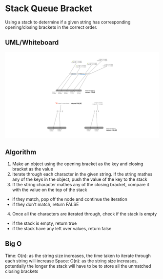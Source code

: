 # Stack Queue Bracket

Using a stack to determine if a given string has corresponding opening/closing brackets in the correct order.

## UML/Whiteboard

![stack queue bracket matching explained](stack-queue-bracket.png)

## Algorithm

1. Make an object using the opening bracket as the key and closing bracket as the value
2. Iterate through each character in the given string. If the string mathes any of the keys in the object, push the value of the key to the stack
3. If the string character mathes any of the closing bracket, compare it with the value on the top of the stack

- if they match, pop off the node and continue the iteration
- if they don't match, return FALSE

4. Once all the characters are iterated through, check if the stack is empty

- if the stack is empty, return true
- if the stack have any left over values, return false

## Big O

Time: O(n): as the string size increases, the time taken to iterate through each string will increase
Space: O(n): as the string size increases, potentially the longer the stack will have to be to store all the unmatched closing brackets
